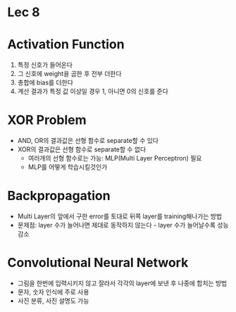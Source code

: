 # Lec 8

# Activation Function
1. 특정 신호가 들어온다
2. 그 신호에 weight을 곱한 후 전부 더한다
3. 총합에 bias를 더한다
4. 계산 결과가 특정 값 이상일 경우 1, 아니면 0의 신호를 준다

# XOR Problem
- AND, OR의 결과값은 선형 함수로 separate할 수 있다
- XOR의 결과값은 선형 함수로 separate할 수 없다
    - 여러개의 선형 함수로는 가능: MLP(Multi Layer Perceptron) 필요
    - MLP를 어떻게 학습시킬것인가

# Backpropagation
- Multi Layer의 앞에서 구한 error를 토대로 뒤쪽 layer를 training해나가는 방법
- 문제점: layer 수가 늘어나면 제대로 동작하지 않는다 - layer 수가 늘어날수록 성능 감소

# Convolutional Neural Network
- 그림을 한번에 입력시키지 않고 잘라서 각각의 layer에 보낸 후 나중에 합치는 방법
- 문자, 숫자 인식에 주로 사용
- 사진 분류, 사진 설명도 가능
